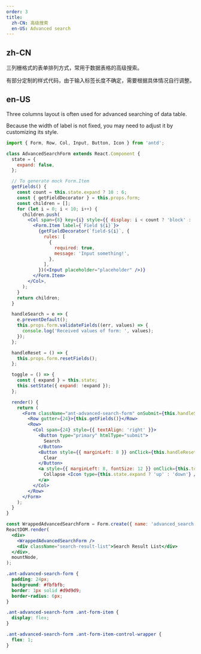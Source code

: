 ```yaml
---
order: 3
title:
  zh-CN: 高级搜索
  en-US: Advanced search
---
```


## zh-CN

三列栅格式的表单排列方式，常用于数据表格的高级搜索。

有部分定制的样式代码，由于输入标签长度不确定，需要根据具体情况自行调整。

## en-US

Three columns layout is often used for advanced searching of data table.

Because the width of label is not fixed, you may need to adjust it by customizing its style.

```jsx
import { Form, Row, Col, Input, Button, Icon } from 'antd';

class AdvancedSearchForm extends React.Component {
  state = {
    expand: false,
  };

  // To generate mock Form.Item
  getFields() {
    const count = this.state.expand ? 10 : 6;
    const { getFieldDecorator } = this.props.form;
    const children = [];
    for (let i = 0; i < 10; i++) {
      children.push(
        <Col span={8} key={i} style={{ display: i < count ? 'block' : 'none' }}>
          <Form.Item label={`Field ${i}`}>
            {getFieldDecorator(`field-${i}`, {
              rules: [
                {
                  required: true,
                  message: 'Input something!',
                },
              ],
            })(<Input placeholder="placeholder" />)}
          </Form.Item>
        </Col>,
      );
    }
    return children;
  }

  handleSearch = e => {
    e.preventDefault();
    this.props.form.validateFields((err, values) => {
      console.log('Received values of form: ', values);
    });
  };

  handleReset = () => {
    this.props.form.resetFields();
  };

  toggle = () => {
    const { expand } = this.state;
    this.setState({ expand: !expand });
  };

  render() {
    return (
      <Form className="ant-advanced-search-form" onSubmit={this.handleSearch}>
        <Row gutter={24}>{this.getFields()}</Row>
        <Row>
          <Col span={24} style={{ textAlign: 'right' }}>
            <Button type="primary" htmlType="submit">
              Search
            </Button>
            <Button style={{ marginLeft: 8 }} onClick={this.handleReset}>
              Clear
            </Button>
            <a style={{ marginLeft: 8, fontSize: 12 }} onClick={this.toggle}>
              Collapse <Icon type={this.state.expand ? 'up' : 'down'} />
            </a>
          </Col>
        </Row>
      </Form>
    );
  }
}

const WrappedAdvancedSearchForm = Form.create({ name: 'advanced_search' })(AdvancedSearchForm);
ReactDOM.render(
  <div>
    <WrappedAdvancedSearchForm />
    <div className="search-result-list">Search Result List</div>
  </div>,
  mountNode,
);
```

```css
.ant-advanced-search-form {
  padding: 24px;
  background: #fbfbfb;
  border: 1px solid #d9d9d9;
  border-radius: 6px;
}

.ant-advanced-search-form .ant-form-item {
  display: flex;
}

.ant-advanced-search-form .ant-form-item-control-wrapper {
  flex: 1;
}
```

<style>
#components-form-demo-advanced-search .ant-form {
  max-width: none;
}
#components-form-demo-advanced-search .search-result-list {
  margin-top: 16px;
  border: 1px dashed #e9e9e9;
  border-radius: 6px;
  background-color: #fafafa;
  min-height: 200px;
  text-align: center;
  padding-top: 80px;
}
</style>
